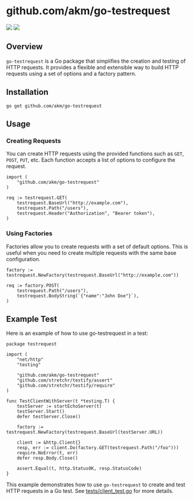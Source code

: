 # github.com/akm/go-testrequest

![](https://img.shields.io/github/actions/workflow/status/akm/go-testrequest/ci.yml)
![](https://img.shields.io/github/license/akm/go-testrequest)


## Overview

`go-testrequest` is a Go package that simplifies the creation and testing of HTTP requests. It provides a flexible and extensible way to build HTTP requests using a set of options and a factory pattern.

## Installation

```
go get github.com/akm/go-testrequest
```


## Usage

### Creating Requests

You can create HTTP requests using the provided functions such as `GET`, `POST`, `PUT`, etc. Each function accepts a list of options to configure the request.

```golang
import (
    "github.com/akm/go-testrequest"
)

req := testrequest.GET(
    testrequest.BaseUrl("http://example.com"),
    testrequest.Path("/users"),
    testrequest.Header("Authorization", "Bearer token"),
)
```

### Using Factories

Factories allow you to create requests with a set of default options. This is useful when you need to create multiple requests with the same base configuration.

```golang
factory := testrequest.NewFactory(testrequest.BaseUrl("http://example.com"))

req := factory.POST(
    testrequest.Path("/users"),
    testrequest.BodyString(`{"name":"John Doe"}`),
)
```

## Example Test

Here is an example of how to use go-testrequest in a test:

```golang
package testrequest

import (
    "net/http"
    "testing"

    "github.com/akm/go-testrequest"
    "github.com/stretchr/testify/assert"
    "github.com/stretchr/testify/require"
)

func TestClientWithServer(t *testing.T) {
    testServer := startEchoServer(t)
    testServer.Start()
    defer testServer.Close()

    factory := testrequest.NewFactory(testrequest.BaseUrl(testServer.URL))

    client := &http.Client{}
    resp, err := client.Do(factory.GET(testrequest.Path("/foo")))
    require.NoError(t, err)
    defer resp.Body.Close()

    assert.Equal(t, http.StatusOK, resp.StatusCode)
}
```

This example demonstrates how to use `go-testrequest` to create and test HTTP requests in a Go test.  See [tests/client_test.go](./tests/client_test.go) for more details.

